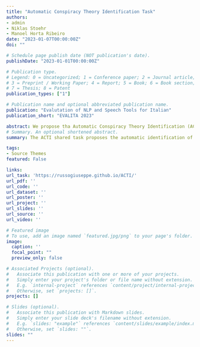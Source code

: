 ```yaml
---
title: "Automatic Conspiracy Theory Identification Task"
authors:
- admin
- Niklas Stoehr
- Manoel Horta Ribeiro
date: "2023-01-07T00:00:00Z"
doi: ""

# Schedule page publish date (NOT publication's date).
publishDate: "2023-01-01T00:00:00Z"

# Publication type.
# Legend: 0 = Uncategorized; 1 = Conference paper; 2 = Journal article;
# 3 = Preprint / Working Paper; 4 = Report; 5 = Book; 6 = Book section;
# 7 = Thesis; 8 = Patent
publication_types: ["1"]

# Publication name and optional abbreviated publication name.
publication: "Evalutation of NLP and Speech Tools for Italian"
publication_short: "EVALITA 2023"

abstract: We propose tha Automatic Conspiracy Theory Identification (ACTI) task. The ACTI shared task proposes the automatic identification of conspiracy content in Italian language on Telegram.
# Summary. An optional shortened abstract.
summary: The ACTI shared task proposes the automatic identification of conspiracy content in Italian language on Telegram.

tags:
- Source Themes
featured: False

links:
url_task: 'https://russogiuseppe.github.io/ACTI/'
url_pdf: ''
url_code: ''
url_dataset: ''
url_poster: ''
url_project: ''
url_slides: ''
url_source: ''
url_video: ''

# Featured image
# To use, add an image named `featured.jpg/png` to your page's folder. 
image:
  caption: ''
  focal_point: ""
  preview_only: false

# Associated Projects (optional).
#   Associate this publication with one or more of your projects.
#   Simply enter your project's folder or file name without extension.
#   E.g. `internal-project` references `content/project/internal-project/index.md`.
#   Otherwise, set `projects: []`.
projects: []

# Slides (optional).
#   Associate this publication with Markdown slides.
#   Simply enter your slide deck's filename without extension.
#   E.g. `slides: "example"` references `content/slides/example/index.md`.
#   Otherwise, set `slides: ""`.
slides: ""
---
```


